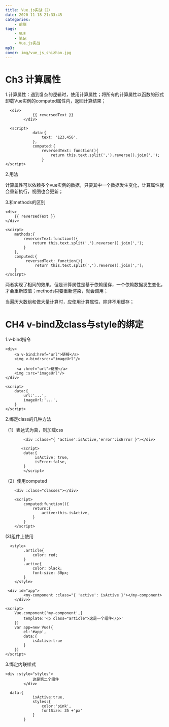 ```yaml
---
title: Vue.js实战（2）
date: 2020-11-18 21:33:45
categories: 
    - 前端
tags: 
    - VUE
    - 笔记
    - Vue.js实战
mp3: 
cover: img/vue_js_shizhan.jpg
---
```



# Ch3 计算属性

1.计算属性：遇到复杂的逻辑时，使用计算属性；将所有的计算属性以函数的形式卸载Vue实例的computed属性内，返回计算结果；

```
  <div>
            {{ reversedText }}
        </div>

  <script>
            data:{
                text: '123,456',
            },
            computed:{
                reversedText: function(){
                    return this.text.split(',').reverse().join(',');
                }
</script>
```

2.用法

计算属性可以依赖多个vue实例的数据，只要其中一个数据发生变化，计算属性就会重新执行，视图也会更新；

3.和methods的区别

```
<div>
    {{ reversedText }}
</div>

<scirpt>
    methods:{
        reverserText:function(){
            return this.text.split(',').reverser().join(',');
        }
    },
    computed:{
         reversedText: function(){
             return this.text.split(',').reverse().join(',');
    }
</scirpt>
```

两者实现了相同的效果，但是计算属性是基于依赖缓存，一个依赖数据发生变化，才会重新取值；methods只要重新渲染，就会调用；

当遍历大数组和做大量计算时，应使用计算属性，除非不用缓存；

# CH4 v-bind及class与style的绑定

1.v-bind指令

```
<div>
    <a v-bind:href="url">链接</a>
    <img v-bind:src:="imageUrl"/>

     <a :href="url">链接</a>
    <img :src="imageUrl"/>
</div>

<script>
    data:{
        url:'...',
        imageUrl:'...',
    }
</script>
```

2.绑定class的几种方法

 （1）表达式为真，则加载css

```
        <div :class="{ 'active':isActive,'error':isError }"></div>

       <script>
        data:{
             isActive: true,
             isError:false,
        }
        </script>
```

 （2）使用computed

```
    <div :class="classes"></div>

    <script>
        computed:function(){
            return:{
                active:this.isActive,
            }
        }
    </script>
```

 (3)组件上使用



```
  <style>
        .article{
            color: red;
        }
        .active{
            color: black;
            font-size: 30px;
        }
    </style>

 <div id="app">
        <my-component :class="{ 'active': isActive }"></my-component>
    </div>>

<script>
    Vue.component('my-component',{
        template:'<p class="article">这是一个组件</p>'
    })
    var app=new Vue({
        el:'#app',
        data:{
            isActive:true
        }
    })
</script>
```

3.绑定内联样式

```
<div :style="styles">
            这是第二个组件
        </div>

  data:{
            isActive:true,
            styles:{
                color:'pink',
                fontSize: 35 +'px'
            }
        }
```



 

